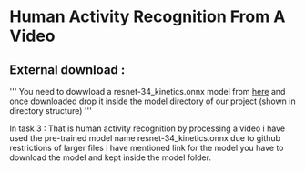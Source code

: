 # Human Activity Recognition From A Video 

## External download :
'''
You need to dowwload a resnet-34_kinetics.onnx model from [here](https://www.dropbox.com/s/065l4vr8bptzohb/resnet-34_kinetics.onnx?dl=1) and once downloaded drop it inside the model directory of our project (shown in directory structure)
'''

In task 3 : That is human activity recognition by processing a video  i have used the pre-trained model name resnet-34_kinetics.onnx due to github restrictions of larger files i have mentioned link for the model you have to download the model and kept inside the model folder.
